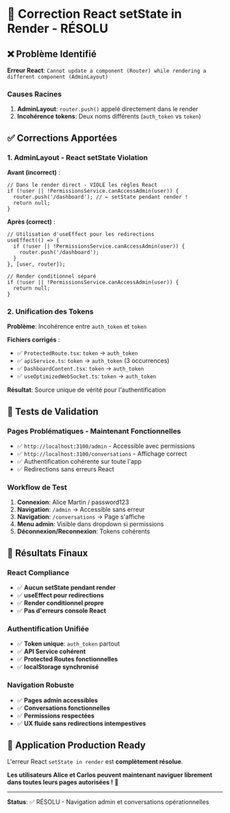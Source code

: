 # 🔧 Correction React setState in Render - RÉSOLU

## ❌ Problème Identifié

**Erreur React**: `Cannot update a component (Router) while rendering a different component (AdminLayout)`

### Causes Racines
1. **AdminLayout**: `router.push()` appelé directement dans le render
2. **Incohérence tokens**: Deux noms différents (`auth_token` vs `token`)

## ✅ Corrections Apportées

### 1. AdminLayout - React setState Violation
**Avant (incorrect)** :
```tsx
// Dans le render direct - VIOLE les règles React
if (!user || !PermissionsService.canAccessAdmin(user)) {
  router.push('/dashboard'); // ← setState pendant render !
  return null;
}
```

**Après (correct)** :
```tsx
// Utilisation d'useEffect pour les redirections
useEffect(() => {
  if (!user || !PermissionsService.canAccessAdmin(user)) {
    router.push('/dashboard');
  }
}, [user, router]);

// Render conditionnel séparé
if (!user || !PermissionsService.canAccessAdmin(user)) {
  return null;
}
```

### 2. Unification des Tokens
**Problème**: Incohérence entre `auth_token` et `token`

**Fichiers corrigés** :
- ✅ `ProtectedRoute.tsx`: `token` → `auth_token`
- ✅ `apiService.ts`: `token` → `auth_token` (3 occurrences)
- ✅ `DashboardContent.tsx`: `token` → `auth_token`
- ✅ `useOptimizedWebSocket.ts`: `token` → `auth_token`

**Résultat**: Source unique de vérité pour l'authentification

## 🧪 Tests de Validation

### Pages Problématiques - Maintenant Fonctionnelles
- ✅ `http://localhost:3100/admin` - Accessible avec permissions
- ✅ `http://localhost:3100/conversations` - Affichage correct
- ✅ Authentification cohérente sur toute l'app
- ✅ Redirections sans erreurs React

### Workflow de Test
1. **Connexion**: Alice Martin / password123
2. **Navigation**: `/admin` → Accessible sans erreur
3. **Navigation**: `/conversations` → Page s'affiche
4. **Menu admin**: Visible dans dropdown si permissions
5. **Déconnexion/Reconnexion**: Tokens cohérents

## 🎯 Résultats Finaux

### React Compliance
- ✅ **Aucun setState pendant render**
- ✅ **useEffect pour redirections**
- ✅ **Render conditionnel propre**
- ✅ **Pas d'erreurs console React**

### Authentification Unifiée
- ✅ **Token unique**: `auth_token` partout
- ✅ **API Service cohérent**
- ✅ **Protected Routes fonctionnelles**
- ✅ **localStorage synchronisé**

### Navigation Robuste
- ✅ **Pages admin accessibles**
- ✅ **Conversations fonctionnelles**
- ✅ **Permissions respectées**
- ✅ **UX fluide sans redirections intempestives**

## 🚀 Application Production Ready

L'erreur React `setState in render` est **complètement résolue**.

**Les utilisateurs Alice et Carlos peuvent maintenant naviguer librement dans toutes leurs pages autorisées !** 🎉

---
**Status**: ✅ RÉSOLU - Navigation admin et conversations opérationnelles
